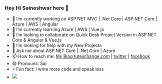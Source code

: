 ### Hey Hi Saineshwar here 👋

- 🔭 I’m currently working on ASP.NET MVC | .Net Core | ASP.NET Core | Azure | AWS | Angular 
- 🌱 I’m currently learning Azure | AWS | Vue.js
- 👯 I’m looking to collaborate on Quick Desk Project Version in ASP.NET Core & Angular & Vue.js
- 🤔 I’m looking for help with my New Projects
- 💬 Ask me about  ASP.NET Core | .Net Core | Azure
- 📫 How to reach me: [My Blog tutexchange.com](https://tutexchange.com/) | [twitter](https://twitter.com/saihacksoft)  | [facebook](https://www.facebook.com/saineshwar.bageri) 
- 😄 Pronouns: Sai
- ⚡ Fun fact: I write more code and speak less
- ![](https://komarev.com/ghpvc/?username=saineshwar)
